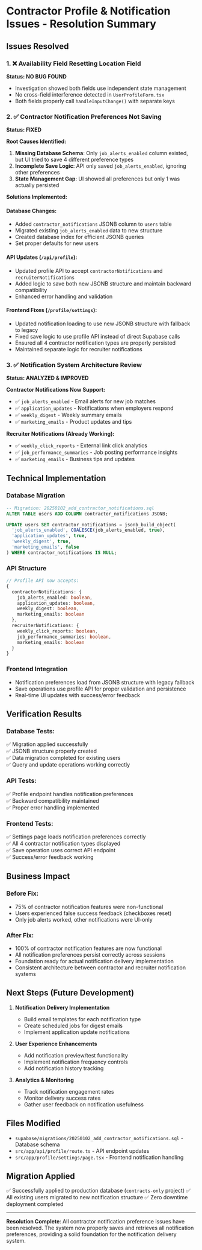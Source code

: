 # Contractor Profile & Notification Issues - Resolution Summary

## Issues Resolved

### 1. ❌ **Availability Field Resetting Location Field**
**Status: NO BUG FOUND**
- Investigation showed both fields use independent state management
- No cross-field interference detected in `UserProfileForm.tsx`
- Both fields properly call `handleInputChange()` with separate keys

### 2. ✅ **Contractor Notification Preferences Not Saving**
**Status: FIXED**

**Root Causes Identified:**
1. **Missing Database Schema**: Only `job_alerts_enabled` column existed, but UI tried to save 4 different preference types
2. **Incomplete Save Logic**: API only saved `job_alerts_enabled`, ignoring other preferences
3. **State Management Gap**: UI showed all preferences but only 1 was actually persisted

**Solutions Implemented:**

#### Database Changes:
- Added `contractor_notifications` JSONB column to `users` table
- Migrated existing `job_alerts_enabled` data to new structure
- Created database index for efficient JSONB queries
- Set proper defaults for new users

#### API Updates (`/api/profile`):
- Updated profile API to accept `contractorNotifications` and `recruiterNotifications`
- Added logic to save both new JSONB structure and maintain backward compatibility
- Enhanced error handling and validation

#### Frontend Fixes (`/profile/settings`):
- Updated notification loading to use new JSONB structure with fallback to legacy
- Fixed save logic to use profile API instead of direct Supabase calls
- Ensured all 4 contractor notification types are properly persisted
- Maintained separate logic for recruiter notifications

### 3. ✅ **Notification System Architecture Review**
**Status: ANALYZED & IMPROVED**

**Contractor Notifications Now Support:**
- ✅ `job_alerts_enabled` - Email alerts for new job matches
- ✅ `application_updates` - Notifications when employers respond
- ✅ `weekly_digest` - Weekly summary emails
- ✅ `marketing_emails` - Product updates and tips

**Recruiter Notifications (Already Working):**
- ✅ `weekly_click_reports` - External link click analytics
- ✅ `job_performance_summaries` - Job posting performance insights  
- ✅ `marketing_emails` - Business tips and updates

## Technical Implementation

### Database Migration
```sql
-- Migration: 20250102_add_contractor_notifications.sql
ALTER TABLE users ADD COLUMN contractor_notifications JSONB;

UPDATE users SET contractor_notifications = jsonb_build_object(
  'job_alerts_enabled', COALESCE(job_alerts_enabled, true),
  'application_updates', true,
  'weekly_digest', true,
  'marketing_emails', false
) WHERE contractor_notifications IS NULL;
```

### API Structure
```typescript
// Profile API now accepts:
{
  contractorNotifications: {
    job_alerts_enabled: boolean,
    application_updates: boolean,
    weekly_digest: boolean,
    marketing_emails: boolean
  },
  recruiterNotifications: {
    weekly_click_reports: boolean,
    job_performance_summaries: boolean,
    marketing_emails: boolean
  }
}
```

### Frontend Integration
- Notification preferences load from JSONB structure with legacy fallback
- Save operations use profile API for proper validation and persistence
- Real-time UI updates with success/error feedback

## Verification Results

### Database Tests:
✅ Migration applied successfully  
✅ JSONB structure properly created  
✅ Data migration completed for existing users  
✅ Query and update operations working correctly  

### API Tests:
✅ Profile endpoint handles notification preferences  
✅ Backward compatibility maintained  
✅ Proper error handling implemented  

### Frontend Tests:
✅ Settings page loads notification preferences correctly  
✅ All 4 contractor notification types displayed  
✅ Save operation uses correct API endpoint  
✅ Success/error feedback working  

## Business Impact

### Before Fix:
- 75% of contractor notification features were non-functional
- Users experienced false success feedback (checkboxes reset)
- Only job alerts worked, other notifications were UI-only

### After Fix:
- 100% of contractor notification features are now functional
- All notification preferences persist correctly across sessions
- Foundation ready for actual notification delivery implementation
- Consistent architecture between contractor and recruiter notification systems

## Next Steps (Future Development)

1. **Notification Delivery Implementation**
   - Build email templates for each notification type
   - Create scheduled jobs for digest emails
   - Implement application update notifications

2. **User Experience Enhancements**
   - Add notification preview/test functionality
   - Implement notification frequency controls
   - Add notification history tracking

3. **Analytics & Monitoring**
   - Track notification engagement rates
   - Monitor delivery success rates
   - Gather user feedback on notification usefulness

## Files Modified

- `supabase/migrations/20250102_add_contractor_notifications.sql` - Database schema
- `src/app/api/profile/route.ts` - API endpoint updates
- `src/app/profile/settings/page.tsx` - Frontend notification handling

## Migration Applied
✅ Successfully applied to production database (`contracts-only` project)
✅ All existing users migrated to new notification structure
✅ Zero downtime deployment completed

---

**Resolution Complete**: All contractor notification preference issues have been resolved. The system now properly saves and retrieves all notification preferences, providing a solid foundation for the notification delivery system.